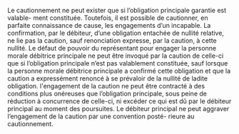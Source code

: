 Le cautionnement ne peut exister que si l’obligation principale garantie est valable-
ment constituée. Toutefois, il est possible de cautionner, en parfaite connaissance de cause, les
engagements d’un incapable. La confirmation, par le débiteur, d’une obligation entachée de
nullité relative, ne lie pas la caution, sauf renonciation expresse, par la caution, à cette nullité.
Le défaut de pouvoir du représentant pour engager la personne morale débitrice principale ne
peut être invoqué par la caution de celle-ci que si l’obligation principale n’est pas valablement
constituée, sauf lorsque la personne morale débitrice principale a confirmé cette obligation et
que la caution a expressément renoncé à se prévaloir de la nullité de ladite obligation.
l'engagement de la caution ne peut être contracté à des conditions plus onéreuses que
l’obligation principale, sous peine de réduction à concurrence de celle-ci, ni excéder ce qui est
dû par le débiteur principal au moment des poursuites.
Le débiteur principal ne peut aggraver l’engagement de la caution par une convention posté-
rieure au cautionnement.
